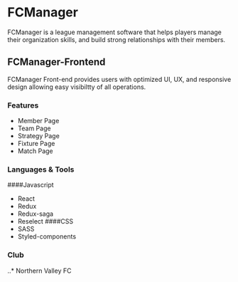 # FCManager
FCManager is a league management software that helps players manage their organization skills, and build strong relationships with their members.

## FCManager-Frontend
FCManager Front-end provides users with optimized UI, UX, and responsive design allowing easy visibiltty of all operations.

### Features
* Member Page
* Team Page
* Strategy Page
* Fixture Page
* Match Page

### Languages & Tools
####Javascript
* React
* Redux
* Redux-saga
* Reselect
####CSS
* SASS
* Styled-components

### Club
..* Northern Valley FC


